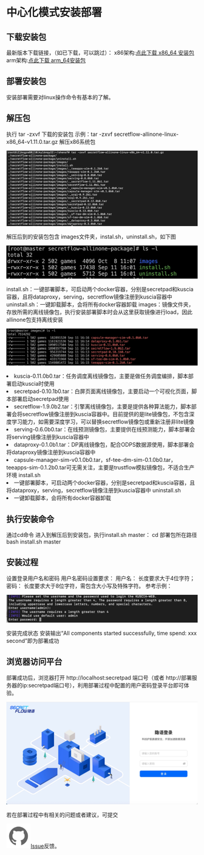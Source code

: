 # 中心化模式安装部署

## 下载安装包
最新版本下载链接，（如已下载，可以跳过）：
x86架构:[点此下载 x86_64 安装包](https://secretflow-public.oss-cn-hangzhou.aliyuncs.com/mvp-packages/secretflow-allinone-linux-x86_64-v1.11.0.tar.gz)
arm架构:[点此下载 arm_64安装包](https://secretflow-public.oss-cn-hangzhou.aliyuncs.com/mvp-packages/secretflow-allinone-linux-aarch_64-v1.11.0.tar.gz) 


## 部署安装包
安装部署需要对linux操作命令有基本的了解。
## 解压包
执行 tar -zxvf 下载的安装包
示例：tar -zxvf secretflow-allinone-linux-x86_64-v1.11.0.tar.gz  解压x86系统包

![Center_Tar](../imgs/center_tar.png)

解压后到的安装包包含 images文件夹，instal.sh，uninstall.sh，如下图

![Center_File](../imgs/center_file.png)

install.sh：一键部署脚本，可启动两个docker容器，分别是secretpad和kuscia容器，且将dataproxy，serving，secretflow镜像注册到kuscia容器中
uninstall.sh：一键卸载脚本，会将所有docker容器卸载
images：镜像文件夹，存放所需的离线镜像包，执行安装部署脚本时会从这里获取镜像进行load，因此allinone包支持离线安装

![Center_Image](../imgs/center_image.png)

<li>kuscia-0.11.0b0.tar：任务调度离线镜像包，主要是做任务调度编排，脚本部署启动kuscia时使用</li>
<li>secretpad-0.10.1b0.tar：白屏页面离线镜像包，主要启动一个可视化页面，脚本部署启动secretpad使用</li>
<li>secretflow-1.9.0b2.tar：引擎离线镜像包，主要是提供各种算法能力，脚本部署会将secretflow镜像注册到kuscia容器中。目前提供的是lite镜像包，不包含深度学习能力，如需要深度学习，可以替换secretflow镜像包或重新注册非lite镜像</li>
<li>serving-0.6.0b0.tar：在线预测镜像包，主要提供在线预测能力，脚本部署会将serving镜像注册到kuscia容器中</li>
<li>dataproxy-0.1.0b1.tar：DP离线镜像包，配合ODPS数据源使用，脚本部署会将dataproxy镜像注册到kuscia容器中</li>
<li>capsule-manager-sim-v0.1.0b0.tar，sf-tee-dm-sim-0.1.0b0.tar，teeapps-sim-0.1.2b0.tar可无需关注，主要是trustflow模拟镜像包，不适合生产环境
install.sh</li>
<li>一键部署脚本，可启动两个docker容器，分别是secretpad和kuscia容器，且将dataproxy，serving，secretflow镜像注册到kuscia容器中
uninstall.sh</li>
<li>一键卸载脚本，会将所有docker容器卸载</li>


## 执行安装命令
通过cd命令 进入到解压后到安装包，执行install.sh master：
cd 部署包所在路径
bash install.sh master

## 安装过程
设置登录用户名和密码
    用户名密码设置要求：
    用户名： 长度要求大于4位字符；
    密码： 长度要求大于8位字符，需包含大小写及特殊字符。
参考示例：

![Center_User](../imgs/center_user.png)

安装完成状态
安装输出“All components started successfully, time spend: xxx second”即为部署成功 
## 浏览器访问平台
部署成功后，浏览器打开 http://localhost:secretpad 端口号（或者 http://部署服务器的ip:secretpad端口号），利用部署过程中配置的用户密码登录平台即可体验。

![Login_Img](../imgs/login_img.png)

若在部署过程中有相关的问题或者建议，可提交

![Git_Img](../imgs/git_img.png)[Issue](https://github.com/secretflow/secretpad/issues)反馈。